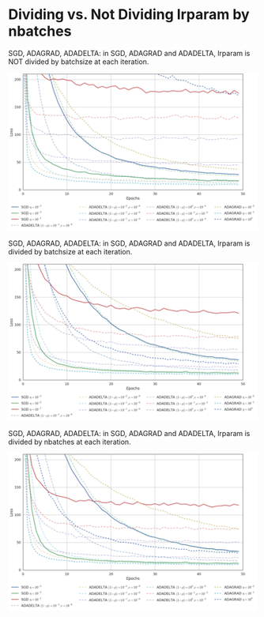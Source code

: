 # Dividing vs. Not Dividing lrparam by nbatches

SGD, ADAGRAD, ADADELTA: in SGD, ADAGRAD and ADADELTA, lrparam is NOT divided by batchsize at each iteration.

![AIFB Not Rescaled](aifb_NR_200.png)


SGD, ADAGRAD, ADADELTA: in SGD, ADAGRAD and ADADELTA, lrparam is divided by batchsize at each iteration.

![AIFB Rescaled](aifb_R_200.png)


SGD, ADAGRAD, ADADELTA: in SGD, ADAGRAD and ADADELTA, lrparam is divided by nbatches at each iteration.

![AIFB Rescaled](aifb_H_200.png)
